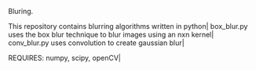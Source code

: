 Bluring.

This repository contains blurring algorithms written in python|
box_blur.py uses the box blur technique to blur images using an nxn kernel|
conv_blur.py uses convolution to create gaussian blur|


REQUIRES: numpy, scipy, openCV|

